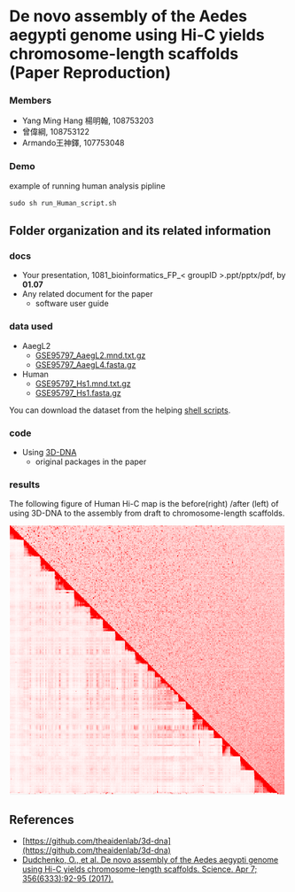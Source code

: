 # De novo assembly of the Aedes aegypti genome using Hi-C yields chromosome-length scaffolds (Paper Reproduction)
### Members
* Yang Ming Hang 楊明翰, 108753203
* 曾偉綱, 108753122
* Armando王神鐸, 107753048

### Demo 
example of running human analysis pipline
```R
sudo sh run_Human_script.sh
```

## Folder organization and its related information

### docs
* Your presentation, 1081_bioinformatics_FP_< groupID >.ppt/pptx/pdf, by **01.07**
* Any related document for the paper
  * software user guide

### data used
* AaegL2
    * [GSE95797_AaegL2.mnd.txt.gz](https://www.ncbi.nlm.nih.gov/geo/query/acc.cgi?acc=GSE95797)
    * [GSE95797_AaegL4.fasta.gz](https://www.ncbi.nlm.nih.gov/geo/query/acc.cgi?acc=GSE95797)
* Human
    * [GSE95797_Hs1.mnd.txt.gz](https://www.ncbi.nlm.nih.gov/geo/query/acc.cgi?acc=GSE95797)
    * [GSE95797_Hs1.fasta.gz](https://www.ncbi.nlm.nih.gov/geo/query/acc.cgi?acc=GSE95797)

You can download the dataset from the helping [shell scripts](./code/download_data).

### code
* Using [3D-DNA](https://github.com/theaidenlab/3d-dna)
  * original packages in the paper

### results

The following figure of Human Hi-C map is the before(right) /after (left) of using 3D-DNA 
to the assembly from draft to chromosome-length scaffolds.

![HiC Map](./results/img/example_result.png)

## References
* [https://github.com/theaidenlab/3d-dna](https://github.com/theaidenlab/3d-dna)
* [Dudchenko, O., et al. De novo assembly of the Aedes aegypti genome using Hi-C yields chromosome-length scaffolds. Science. Apr 7; 356(6333):92-95 (2017).](https://www.ncbi.nlm.nih.gov/pubmed/28336562)


